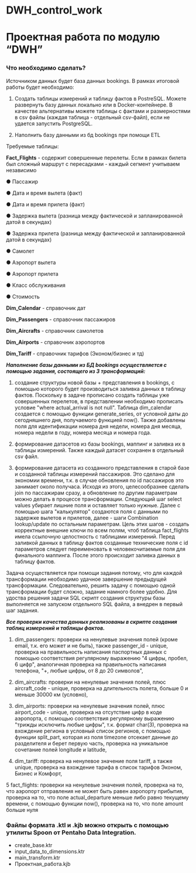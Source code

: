 # DWH_control_work

# Проектная работа по модулю “DWH”

### Что необходимо сделать?

Источником данных будет база данных bookings. В рамках итоговой работы будет необходимо:

1.	Создать таблицы измерений и таблицу фактов в PostreSQL. Можете развернуть базу данных локально или в Docker-контейнере. В качестве альтернативы можете  таблицы с фактами и размерностями в csv файлы (каждая таблица - отдельный csv-файл), если не удается запустить PostgreSQL.

2.	Наполнить базу данными из бд bookings при помощи ETL

Требуемые таблицы:

**Fact_Flights** - содержит совершенные перелеты. Если в рамках билета был сложный маршрут с пересадками - каждый сегмент учитываем независимо

●	Пассажир

●	Дата и время вылета (факт)

●	Дата и время прилета (факт)

●	Задержка вылета (разница между фактической и запланированной датой в секундах)

●	Задержка прилета (разница между фактической и запланированной датой в секундах)

●	Самолет

●	Аэропорт вылета

●	Аэропорт прилета

●	Класс обслуживания

●	Стоимость


**Dim_Calendar** - справочник дат

**Dim_Passengers** - справочник пассажиров

**Dim_Aircrafts** - справочник самолетов

**Dim_Airports** - справочник аэропортов

**Dim_Tariff** - справочник тарифов (Эконом/бизнес и тд)


***Наполнение базы данными из БД bookings осуществляется с помощью задания, состоящего из 3 трансформаций:***

1) создание структуры новой базы + представления в bookings, с помощью которого будет производиться заливка данных в таблицу фактов. Поскольку в задаче прописано создать таблицы уже совершенных перелетов, в представлении необходимо прописать условие "where actual_arrival is not null".
Таблица dim_calendar создается с помощью функции generate_series, от условной даты до сегодняшнего дня, получаемого функцией now(). Также добавлены поля для идентификации номера дня недели, номера дня месяца, номера недели в году, номера месяца и номера года.

2) формирование датасетов из базы bookings, маппинг и заливка их в таблицы измерений. Также каждый датасет сохранен в отдельный csv файл.

3) формирование датасета из созданного представления в старой базе и созданной таблицы измерений пассажиров. Это сделано для экономии времени, т.к. в случае обновления по id пассажиров это занимает около получаса. Исходя из этого, целесообразнее сделать join по пассажирам сразу, а обновление по другим параметрам можно делать в процессе трансформации. Следующий шаг select values убирает лишние поля и оставляет только нужные.
Далее с помощью шага "калькулятор" создаются поля с данными по задержке вылетов и прилетов, далее - шаги Combination lookup/update по остальным параметрам. Цель этих шагов - создать корректные внешние ключи по всем полям, чтоб таблица fact_flights имела ссылочную целостность с таблицами измерений.
Перед заливкой данных в таблицу фактов созданные технические поля с id параметров следует переименовать в человекочитаемые поля для финального маппинга. После этого происходит заливка данных в таблицу фактов.

Задача осуществляется при помощи задания потому, что для каждой трансформации необходимо удачное завершение предыдущей трансформации. Следовательно, решить задачу с помощью одной трансформации будет сложно, задание намного более удобно. Для удоства решения задачи SQL скрипт создания структуры базы выполняется не запуском отдельного SQL файла, а внедрен в первый шаг задания.


***Все проверки качества данных реализованы в скрипте создания таблиц измерений и таблицы фактов.***

1) dim_passengers:
проверки на ненулевые значения полей (кроме  email, т.к. его может и не быть), также passenger_id - unique,
проверка на правильность написания паспортных данных с помощью соответствия регулярному выражению "4 цифры, пробел, 6 цифр",
аналогичная проверка на правильность написания телефона, "+, любые цифры, от 8 до 20 символов",

2) dim_aircrafts:
проверки на ненулевые значения полей, плюс aircraft_code - unique,
проверка на длительность полета, больше 0 и меньше 30000 км (условно),

3) dim_airports:
проверки на ненулевые значения полей, плюс airport_code - unique,
проверка на отсутствие цифр в коде аэропорта, с помощью соответствия регулярному выражению "трижды исключить любые цифры", т.к. формат char(3),
проверка на вхождение региона в условный список регионов, с помощью функции split_part, которая из поля timezone отсекает данные до разделителя и берет первую часть,
проверка на уникальное сочетание полей longitude и latitude,

4) dim_tariff:
проверка на ненулевое значение поля tariff, а также unique,
проверка на вхождение тарифа в список тарифов Эконом, Бизнес и Комфорт,

5 fact_flights:
проверки на ненулевые значения полей,
проверка на то, что аэропорт отправления не может быть равен аэропорту прибытия,
проверка на то, что поле actual_departure меньше либо равно текущему времени, с помощью функции now(),
проверка на то, что поле amount больше нуля

### Файлы формата .ktl и .kjb можно открыть с помощью утилиты Spoon от Pentaho Data Integration.
- create_base.ktr
- input_data_to_dimensions.ktr
- main_transform.ktr
- Проектная_работа.kjb
